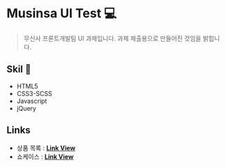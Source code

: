 # Musinsa UI Test &#128187;

> 무신사 프론트개발팀 UI 과제입니다.
> 과제 제출용으로 만들어진 것임을 밝힙니다.

## Skil 📃

- HTML5
- CSS3-SCSS
- Javascript
- jQuery

## Links

- 상품 목록 : [**Link View**](https://xururuca9797.github.io/musinsa_ui_test/goodslist/goodslist.html)
- 쇼케이스 : [**Link View**](https://xururuca9797.github.io/musinsa_ui_test/showcase/showcase.html)
